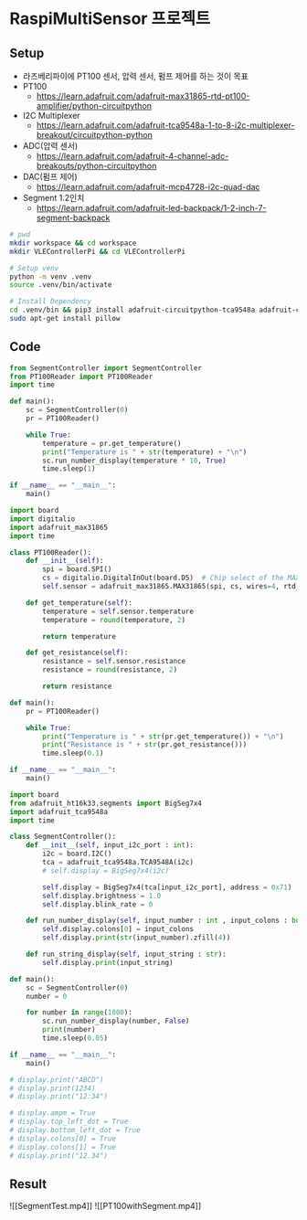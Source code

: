 # RaspiMultiSensor 프로젝트
## Setup
* 라즈베리파이에 PT100 센서, 압력 센서, 펌프 제어를 하는 것이 목표
* PT100
	* https://learn.adafruit.com/adafruit-max31865-rtd-pt100-amplifier/python-circuitpython
* I2C Multiplexer
	* https://learn.adafruit.com/adafruit-tca9548a-1-to-8-i2c-multiplexer-breakout/circuitpython-python
* ADC(압력 센서)
	* https://learn.adafruit.com/adafruit-4-channel-adc-breakouts/python-circuitpython
* DAC(펌프 제어)
	* https://learn.adafruit.com/adafruit-mcp4728-i2c-quad-dac
* Segment 1.2인치
	* https://learn.adafruit.com/adafruit-led-backpack/1-2-inch-7-segment-backpack
```bash 
# pwd
mkdir workspace && cd workspace
mkdir VLEControllerPi && cd VLEControllerPi

# Setup venv
python -m venv .venv
source .venv/bin/activate

# Install Dependency
cd .venv/bin && pip3 install adafruit-circuitpython-tca9548a adafruit-circuitpython-ads1x15 adafruit-circuitpython-max31865 adafruit-circuitpython-ht16k33 adafruit-circuitpython-mcp4728
sudo apt-get install pillow 
```
## Code
```python title:Main.py
from SegmentController import SegmentController
from PT100Reader import PT100Reader
import time

def main():
    sc = SegmentController(0)
    pr = PT100Reader()

    while True:
        temperature = pr.get_temperature()
        print("Temperature is " + str(temperature) + "\n")
        sc.run_number_display(temperature * 10, True)
        time.sleep(1)

if __name__ == "__main__":
    main()
```


```python title:PT100Reader.py
import board
import digitalio
import adafruit_max31865
import time

class PT100Reader():
    def __init__(self):
        spi = board.SPI()
        cs = digitalio.DigitalInOut(board.D5)  # Chip select of the MAX31865 board.
        self.sensor = adafruit_max31865.MAX31865(spi, cs, wires=4, rtd_nominal=100.0, ref_resistor=430.0)

    def get_temperature(self):
        temperature = self.sensor.temperature
        temperature = round(temperature, 2)

        return temperature

    def get_resistance(self):
        resistance = self.sensor.resistance
        resistance = round(resistance, 2)

        return resistance

def main():
    pr = PT100Reader()

    while True:
        print("Temperature is " + str(pr.get_temperature()) + "\n")
        print("Resistance is " + str(pr.get_resistance()))
        time.sleep(0.1)

if __name__ == "__main__":
    main()
```


```python title:SegmentController.py
import board
from adafruit_ht16k33.segments import BigSeg7x4
import adafruit_tca9548a
import time

class SegmentController():
    def __init__(self, input_i2c_port : int):
        i2c = board.I2C()
        tca = adafruit_tca9548a.TCA9548A(i2c)
        # self.display = BigSeg7x4(i2c)

        self.display = BigSeg7x4(tca[input_i2c_port], address = 0x71)
        self.display.brightness = 1.0
        self.display.blink_rate = 0

    def run_number_display(self, input_number : int , input_colons : bool):
        self.display.colons[0] = input_colons
        self.display.print(str(input_number).zfill(4))

    def run_string_display(self, input_string : str):
        self.display.print(input_string)

def main():
    sc = SegmentController(0)
    number = 0

    for number in range(1000):
        sc.run_number_display(number, False)
        print(number)
        time.sleep(0.05)

if __name__ == "__main__":
    main()

# display.print("ABCD")
# display.print(1234)
# display.print("12:34")

# display.ampm = True
# display.top_left_dot = True
# display.bottom_left_dot = True
# display.colons[0] = True
# display.colons[1] = True
# display.print("12.34")
```
## Result
![[SegmentTest.mp4]]
![[PT100withSegment.mp4]]